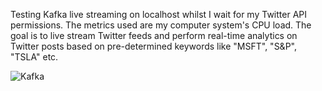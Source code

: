 Testing Kafka live streaming on localhost whilst I wait for my Twitter API permissions. The metrics used are my computer system's CPU load. 
The goal is to live stream Twitter feeds and perform real-time analytics on Twitter posts based on pre-determined keywords like "MSFT", "S&P", "TSLA" etc.

![Kafka](https://user-images.githubusercontent.com/57310445/146299749-c2917530-b2d9-44b9-8fb1-5c60450df548.gif)
